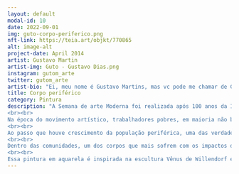 ```yaml
---
layout: default
modal-id: 10
date: 2022-09-01
img: guto-corpo-periferico.png
nft-link: https://teia.art/objkt/770865
alt: image-alt
project-date: April 2014
artist: Gustavo Martin
artist-img: Guto - Gustavo Dias.png
instagram: gutom_arte
twitter: gutom_arte
artist-bio: "Ei, meu nome é Gustavo Martins, mas vc pode me chamar de Guto! Tenho 28 anos y sou natural de Belo Horizonte, Minas Gerais. Comecei a pintar em 2016, a fim de ilustrar meu primeiro blog \"Um ex adolescente\", no qual publicava poemas, contos, crônicas, com pinturas em aquarela. Por meio da arte, busco narrar vivências enquanto um garoto preto, gay e periférico, O Alto Vera Cruz, bairro no qual cresci, tem forte influência nestas experiências."
title: Corpo periférico
category: Pintura
description: "A Semana de arte Moderna foi realizada após 100 anos da Independência do Brasil e buscava criar uma imagem do ser brasileiro. Entretanto, durante os anos anteriores, povos escravizados recém \"\"libertos\"\" foram deixados a mercê da auto sobrevivência. 
<br><br>
Na época do movimento artístico, trabalhadores pobres, em maioria não brancos, foram expulsos de suas residências em regiões centrais.  Como a história da mulher Papuda que morava onde hoje é o Palácio da Liberdade (BH). A destruição do Curral Dela Rey, obrigou os moradores originais a saírem de suas residências, expulsando-os da região central para as periferia da cidade.
<br><br>
Ao passo que houve crescimento da população periférica, uma das verdadeiras realidades do brasileiro, houve fortalecimento de quem detém de dinheiro e poder através do trabalho destas pessoas. 
<br><br>
Dentro das comunidades, um dos corpos que mais sofrem com os impactos da globalização é o da mãe - principalmente mães solo; que enfrentam riscos é dificuldades financeiras como sobrecarga mentem e maior acúmulo de tarefas. 
<br><br>
Essa pintura em aquarela é inspirada na escultura Vênus de Willendorf e idealiza a mãe preta, representação da fertilidade, a mesma que se posiciona na linha de frente da periferia. As sobreposições dos membros denotam como esse corpo se divide para dar conta dos inúmeros deveres que caem sob esse ser. Essa é uma das verdadeiras brasilidades." 
---
```

